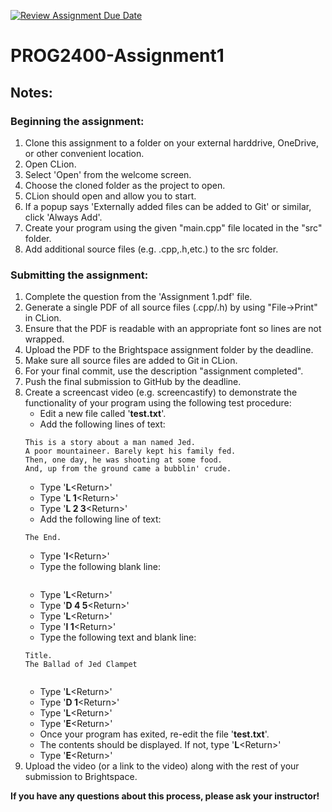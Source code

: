 [![Review Assignment Due Date](https://classroom.github.com/assets/deadline-readme-button-22041afd0340ce965d47ae6ef1cefeee28c7c493a6346c4f15d667ab976d596c.svg)](https://classroom.github.com/a/vLx43Efa)
# PROG2400-Assignment1

## Notes:

### Beginning the assignment:

1) Clone this assignment to a folder on your external harddrive, OneDrive, or other convenient location.
2) Open CLion.
3) Select 'Open' from the welcome screen.
4) Choose the cloned folder as the project to open.
5) CLion should open and allow you to start.
6) If a popup says 'Externally added files can be added to Git' or similar, click 'Always Add'.
7) Create your program using the given "main.cpp" file located in the "src" folder.
8) Add additional source files (e.g. .cpp,.h,etc.) to the src folder.

### Submitting the assignment:

1) Complete the question from the 'Assignment 1.pdf' file.
2) Generate a single PDF of all source files (.cpp/.h) by using "File->Print" in CLion.
3) Ensure that the PDF is readable with an appropriate font so lines are not wrapped.
4) Upload the PDF to the Brightspace assignment folder by the deadline.
5) Make sure all source files are added to Git in CLion.
6) For your final commit, use the description "assignment completed".
7) Push the final submission to GitHub by the deadline.
8)  Create a screencast video (e.g. screencastify) to demonstrate the functionality of your program using the following test procedure:  
    * Edit a new file called '__test.txt__'.  
    * Add the following lines of text:
    ```text
    This is a story about a man named Jed.
    A poor mountaineer. Barely kept his family fed.
    Then, one day, he was shooting at some food.
    And, up from the ground came a bubblin' crude.
    ```
    * Type '__L__&lt;Return&gt;'
    * Type '__L 1__&lt;Return&gt;'
    * Type '__L 2 3__&lt;Return&gt;'
    * Add the following line of text:
    ```text
    The End.
    ```
    * Type '__I__&lt;Return&gt;'  
    * Type the following blank line:
    ```text

    ```
    * Type '__L__&lt;Return&gt;'
    * Type '__D 4 5__&lt;Return&gt;'
    * Type '__L__&lt;Return&gt;'
    * Type '__I 1__&lt;Return&gt;'
    * Type the following text and blank line:
    ```text
    Title.
    The Ballad of Jed Clampet
   
    ```
    * Type '__L__&lt;Return&gt;'  
    * Type '__D 1__&lt;Return&gt;'  
    * Type '__L__&lt;Return&gt;'  
    * Type '__E__&lt;Return&gt;'
    * Once your program has exited, re-edit the file '__test.txt__'.
    * The contents should be displayed. If not, type '__L__&lt;Return&gt;'
    * Type '__E__&lt;Return&gt;'
9) Upload the video (or a link to the video) along with the rest of your submission to Brightspace.
    
**If you have any questions about this process, please ask your instructor!**

